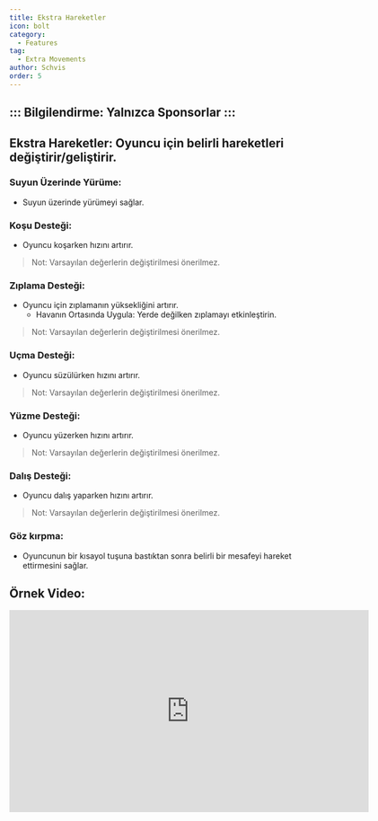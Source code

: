 ```yaml
---
title: Ekstra Hareketler
icon: bolt
category:
  - Features
tag:
  - Extra Movements
author: Schvis
order: 5
---
```

::: Bilgilendirme: Yalnızca Sponsorlar
:::
---
## Ekstra Hareketler: Oyuncu için belirli hareketleri değiştirir/geliştirir.
### Suyun Üzerinde Yürüme:
- Suyun üzerinde yürümeyi sağlar.
### Koşu Desteği:
- Oyuncu koşarken hızını artırır.
> Not: Varsayılan değerlerin değiştirilmesi önerilmez.
### Zıplama Desteği:
- Oyuncu için zıplamanın yüksekliğini artırır.
    - Havanın Ortasında Uygula: Yerde değilken zıplamayı etkinleştirin.
> Not: Varsayılan değerlerin değiştirilmesi önerilmez.
### Uçma Desteği:
- Oyuncu süzülürken hızını artırır.
> Not: Varsayılan değerlerin değiştirilmesi önerilmez.
### Yüzme Desteği: 
- Oyuncu yüzerken hızını artırır.
> Not: Varsayılan değerlerin değiştirilmesi önerilmez.
### Dalış Desteği:
- Oyuncu dalış yaparken hızını artırır.
> Not: Varsayılan değerlerin değiştirilmesi önerilmez.
### Göz kırpma:
- Oyuncunun bir kısayol tuşuna bastıktan sonra belirli bir mesafeyi hareket ettirmesini sağlar.

## Örnek Video:

<div class="iframe-container"><iframe width="640" height="360" src="https://www.youtube.com/embed/wMd9icqhFQg?list=PL5eI1Tb64p56g27qfYk7VuFTz4FK6YrKa" title="Korepi - Extra Movement (Sponsor)" frameborder="0" allow="accelerometer; autoplay; clipboard-write; encrypted-media; gyroscope; picture-in-picture; web-share" allowfullscreen></iframe></div>
